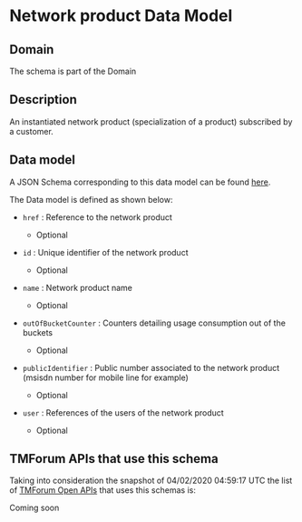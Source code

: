 # Network product Data Model

## Domain

The  schema is part of the  Domain

## Description

An instantiated network product (specialization of a product) subscribed by a customer.

## Data model

A JSON Schema corresponding to this data model can be found
[here](https://github.com/tmforum-rand/schemas/blob/candidates/Product/NetworkProduct.schema.json).

The Data model is defined as shown below:

- `href` : Reference to the network product

  - Optional


- `id` : Unique identifier of the network product

  - Optional


- `name` : Network product name

  - Optional


- `outOfBucketCounter` : Counters detailing usage consumption out of the buckets

  - Optional


- `publicIdentifier` : Public number associated to the network product (msisdn number for mobile line for example)

  - Optional


- `user` : References of the users of the network product

  - Optional






## TMForum APIs that use this schema

Taking into consideration the snapshot of 04/02/2020 04:59:17 UTC the list of [TMForum Open APIs](https://www.tmforum.org/open-apis/) that uses this schemas is:

Coming soon